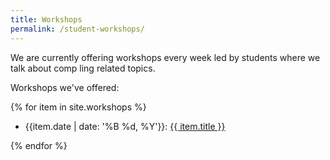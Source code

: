 ```yaml
---
title: Workshops 
permalink: /student-workshops/
---
```



We are currently offering workshops every week led by students where we talk about comp ling  related  topics.

Workshops we've offered:

{% for item in site.workshops %}
  <ul>
      <li>{{item.date | date: '%B %d, %Y'}}:  <a href="{{ item.url }}">{{ item.title }}</a></li>
  </ul>
{% endfor %}
